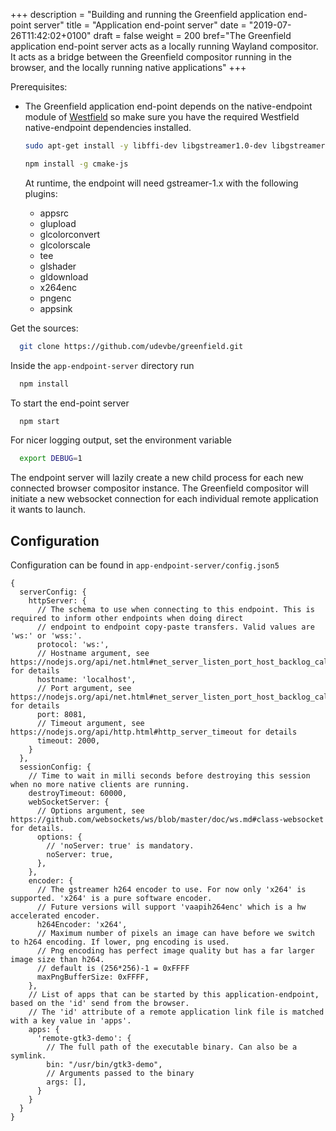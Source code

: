 +++
description = "Building and running the Greenfield application end-point server"
title = "Application end-point server"
date = "2019-07-26T11:42:02+0100"
draft = false
weight = 200
bref="The Greenfield application end-point server acts as a locally running Wayland compositor. It acts as a bridge between the Greenfield compositor running in the browser, and the locally running native applications"
+++

Prerequisites:

* The Greenfield application end-point depends on the native-endpoint module of [Westfield](https://github.com/udevbe/westfield) so make sure you have the required Westfield native-endpoint dependencies installed.

  ```bash
  sudo apt-get install -y libffi-dev libgstreamer1.0-dev libgstreamer-plugins-base1.0-dev
  ```

  ```bash
  npm install -g cmake-js
  ```

  At runtime, the endpoint will need gstreamer-1.x with the following plugins:

  * appsrc
  * glupload
  * glcolorconvert
  * glcolorscale
  * tee
  * glshader
  * gldownload
  * x264enc
  * pngenc
  * appsink

Get the sources:

```bash
  git clone https://github.com/udevbe/greenfield.git
```

Inside the `app-endpoint-server` directory run

```bash
  npm install
```

To start the end-point server

```bash
  npm start
```

For nicer logging output, set the environment variable

```bash
  export DEBUG=1
```

The endpoint server will lazily create a new child process for each new connected browser compositor instance. The Greenfield compositor will initiate a new websocket connection for each individual remote application it wants to launch.

## Configuration

Configuration can be found in `app-endpoint-server/config.json5`

```text
{
  serverConfig: {
    httpServer: {
      // The schema to use when connecting to this endpoint. This is required to inform other endpoints when doing direct
      // endpoint to endpoint copy-paste transfers. Valid values are 'ws:' or 'wss:'.
      protocol: 'ws:',
      // Hostname argument, see https://nodejs.org/api/net.html#net_server_listen_port_host_backlog_callback for details
      hostname: 'localhost',
      // Port argument, see https://nodejs.org/api/net.html#net_server_listen_port_host_backlog_callback for details
      port: 8081,
      // Timeout argument, see https://nodejs.org/api/http.html#http_server_timeout for details
      timeout: 2000,
    }
  },
  sessionConfig: {
    // Time to wait in milli seconds before destroying this session when no more native clients are running.
    destroyTimeout: 60000,
    webSocketServer: {
      // Options argument, see https://github.com/websockets/ws/blob/master/doc/ws.md#class-websocket for details.
      options: {
        // 'noServer: true' is mandatory.
        noServer: true,
      },
    },
    encoder: {
      // The gstreamer h264 encoder to use. For now only 'x264' is supported. 'x264' is a pure software encoder.
      // Future versions will support 'vaapih264enc' which is a hw accelerated encoder.
      h264Encoder: 'x264',
      // Maximum number of pixels an image can have before we switch to h264 encoding. If lower, png encoding is used.
      // Png encoding has perfect image quality but has a far larger image size than h264.
      // default is (256*256)-1 = 0xFFFF
      maxPngBufferSize: 0xFFFF,
    },
    // List of apps that can be started by this application-endpoint, based on the 'id' send from the browser.
    // The 'id' attribute of a remote application link file is matched with a key value in 'apps'.
    apps: {
      'remote-gtk3-demo': {
        // The full path of the executable binary. Can also be a symlink.
        bin: "/usr/bin/gtk3-demo",
        // Arguments passed to the binary
        args: [],
      }
    }
  }
}
```

